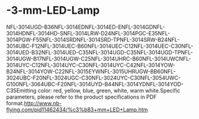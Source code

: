 -3-mm-LED-Lamp
==============

NFL-3014UGD-B36NFL-3014EDNFL-3014ED-ENFL-3014GDNFL-3014HDNFL-3014HD-SNFL-3014LRW-D24NFL-3014PGC-E35NFL-3014PGW-F55NFL-3014SRDNFL-3014SRD-TPNFL-3014SRW-B24NFL-3014UBC-F12NFL-3014UEC-B60NFL-3014UEC-C12NFL-3014UEC-C30NFL-3014UED-B32NFL-3014UED-C35NFL-3014UGD-C35NFL-3014UGD-TPNFL-3014UGW-B17NFL-3014UGW-C25NFL-3014UHRC-B60NFL-3014UWCNFL-3014UYC-C12NFL-3014UYC-C30NFL-3014UYC-C42NFL-3014YOW-B24NFL-3014YOW-C22NFL-3015EYWNFL-3015UHRUGW-BB60NFL-3024UBC-F20NFL-3024UGC-C30NFL-3024UYC-C30NFL-3054UWC-G100NFL-3064UBC-F20NFL-3014UYD-B44NFL-3014YDNFL-3014YOD-C35Emitting color: red, yellow, blue, green, white, warm white.Specific parameters, please refer to the product specifications in PDF format.http://www.nb-flying.com/pid11462434/%c3%b83+mm+LED+Lamp.htm